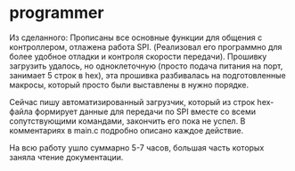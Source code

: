 # programmer

Из сделанного:
Прописаны все основные функции для общения с контроллером, отлажена работа SPI. (Реализовал его программно для более удобное отладки и контроля скорости передачи).
Прошивку загрузить удалось, но одноклеточную (просто подача питания на порт, занимает 5 строк в hex), эта прошивка разбивалась на подготовленные макросы, который просто были выставлены в нужно порядке.

  Сейчас пишу автоматизированный загрузчик, который из строк hex-файла формирует данные для передачи по SPI вместе со всеми сопутствующими командами, закончить его пока не успел.
В комментариях в main.c подробно описано каждое действие.


На всю работу ушло суммарно 5-7 часов, большая часть которых заняла чтение документации.








